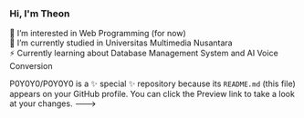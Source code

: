 
### Hi, I'm Theon

👀 I’m interested in Web Programming (for now) <br />
🌱 I’m currently studied in Universitas Multimedia Nusantara <br />
⚡ Currently learning about Database Management System and AI Voice Conversion <br />



P0Y0Y0/P0Y0Y0 is a ✨ special ✨ repository because its `README.md` (this file) appears on your GitHub profile.
You can click the Preview link to take a look at your changes.
--->
